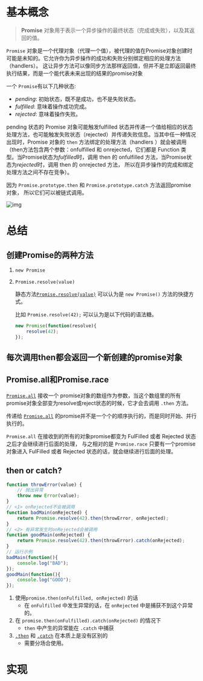 # 基本概念

> **Promise** 对象用于表示一个异步操作的最终状态（完成或失败），以及其返回的值。

`Promise` 对象是一个代理对象（代理一个值），被代理的值在Promise对象创建时可能是未知的。它允许你为异步操作的成功和失败分别绑定相应的处理方法（handlers）。 这让异步方法可以像同步方法那样返回值，但并不是立即返回最终执行结果，而是一个能代表未来出现的结果的promise对象

一个 `Promise`有以下几种状态:

- *pending*: 初始状态，既不是成功，也不是失败状态。
- *fulfilled*: 意味着操作成功完成。
- *rejected*: 意味着操作失败。

pending 状态的 Promise 对象可能触发fulfilled 状态并传递一个值给相应的状态处理方法，也可能触发失败状态（rejected）并传递失败信息。当其中任一种情况出现时，Promise 对象的 `then` 方法绑定的处理方法（handlers ）就会被调用（then方法包含两个参数：onfulfilled 和 onrejected，它们都是 Function 类型。当Promise状态为*fulfilled*时，调用 then 的 onfulfilled 方法，当Promise状态为*rejected*时，调用 then 的 onrejected 方法， 所以在异步操作的完成和绑定处理方法之间不存在竞争）。

因为 `Promise.prototype.then` 和  `Promise.prototype.catch` 方法返回promise 对象， 所以它们可以被链式调用。

![img](https://mdn.mozillademos.org/files/8633/promises.png)

# 总结

## 创建Promise的两种方法

1. `new Promise`

2. `Promise.resolve(value)`

   静态方法[`Promise.resolve(value)`](http://liubin.org/promises-book/#Promise.resolve) 可以认为是 `new Promise()` 方法的快捷方式。

   比如 `Promise.resolve(42);` 可以认为是以下代码的语法糖。

   ```js
   new Promise(function(resolve){
       resolve(42);
   });
   ```

## 每次调用then都会返回一个新创建的promise对象

## Promise.all和Promise.race

[`Promise.all`](http://liubin.org/promises-book/#Promise.all) 接收一个 promise对象的数组作为参数，当这个数组里的所有promise对象全部变为resolve或reject状态的时候，它才会去调用 `.then` 方法。

传递给 [`Promise.all`](http://liubin.org/promises-book/#Promise.all) 的promise并不是一个个的顺序执行的，而是同时开始、并行执行的。

`Promise.all` 在接收到的所有的对象promise都变为 FulFilled 或者 Rejected 状态之后才会继续进行后面的处理， 与之相对的是 `Promise.race` 只要有一个promise对象进入 FulFilled 或者 Rejected 状态的话，就会继续进行后面的处理。

## then or catch?

```js
function throwError(value) {
    // 抛出异常
    throw new Error(value);
}
// <1> onRejected不会被调用
function badMain(onRejected) {
    return Promise.resolve(42).then(throwError, onRejected);
}
// <2> 有异常发生时onRejected会被调用
function goodMain(onRejected) {
    return Promise.resolve(42).then(throwError).catch(onRejected);
}
// 运行示例
badMain(function(){
    console.log("BAD");
});
goodMain(function(){
    console.log("GOOD");
});
```

1. 使用`promise.then(onFulfilled, onRejected)` 的话
   - 在 `onFulfilled` 中发生异常的话，在 `onRejected` 中是捕获不到这个异常的。
2. 在 `promise.then(onFulfilled).catch(onRejected)` 的情况下
   - `then` 中产生的异常能在 `.catch` 中捕获
3. [`.then`](http://liubin.org/promises-book/#promise.then) 和 [`.catch`](http://liubin.org/promises-book/#promise.catch) 在本质上是没有区别的
   - 需要分场合使用。

# 实现

